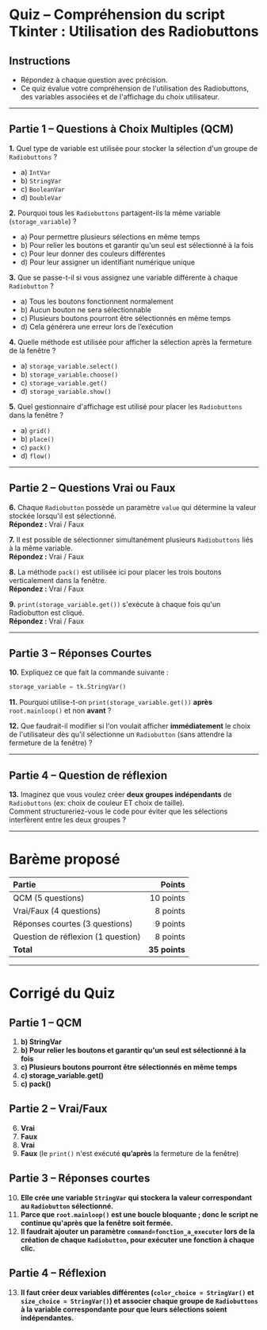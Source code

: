 # **Quiz – Compréhension du script Tkinter : Utilisation des Radiobuttons**

## Instructions
- Répondez à chaque question avec précision.
- Ce quiz évalue votre compréhension de l'utilisation des Radiobuttons, des variables associées et de l'affichage du choix utilisateur.

---

## **Partie 1 – Questions à Choix Multiples (QCM)**

**1.** Quel type de variable est utilisée pour stocker la sélection d'un groupe de `Radiobuttons` ?
- a) `IntVar`
- b) `StringVar`
- c) `BooleanVar`
- d) `DoubleVar`

**2.** Pourquoi tous les `Radiobuttons` partagent-ils la même variable (`storage_variable`) ?
- a) Pour permettre plusieurs sélections en même temps
- b) Pour relier les boutons et garantir qu'un seul est sélectionné à la fois
- c) Pour leur donner des couleurs différentes
- d) Pour leur assigner un identifiant numérique unique

**3.** Que se passe-t-il si vous assignez une variable différente à chaque `Radiobutton` ?
- a) Tous les boutons fonctionnent normalement
- b) Aucun bouton ne sera sélectionnable
- c) Plusieurs boutons pourront être sélectionnés en même temps
- d) Cela générera une erreur lors de l’exécution

**4.** Quelle méthode est utilisée pour afficher la sélection après la fermeture de la fenêtre ?
- a) `storage_variable.select()`
- b) `storage_variable.choose()`
- c) `storage_variable.get()`
- d) `storage_variable.show()`

**5.** Quel gestionnaire d'affichage est utilisé pour placer les `Radiobuttons` dans la fenêtre ?
- a) `grid()`
- b) `place()`
- c) `pack()`
- d) `flow()`

---

## **Partie 2 – Questions Vrai ou Faux**

**6.** Chaque `Radiobutton` possède un paramètre `value` qui détermine la valeur stockée lorsqu'il est sélectionné.  
**Répondez :** Vrai / Faux

**7.** Il est possible de sélectionner simultanément plusieurs `Radiobuttons` liés à la même variable.  
**Répondez :** Vrai / Faux

**8.** La méthode `pack()` est utilisée ici pour placer les trois boutons verticalement dans la fenêtre.  
**Répondez :** Vrai / Faux

**9.** `print(storage_variable.get())` s'exécute à chaque fois qu'un Radiobutton est cliqué.  
**Répondez :** Vrai / Faux

---

## **Partie 3 – Réponses Courtes**

**10.** Expliquez ce que fait la commande suivante :
```python
storage_variable = tk.StringVar()
```

**11.** Pourquoi utilise-t-on `print(storage_variable.get())` **après** `root.mainloop()` et non **avant** ?

**12.** Que faudrait-il modifier si l'on voulait afficher **immédiatement** le choix de l'utilisateur dès qu'il sélectionne un `Radiobutton` (sans attendre la fermeture de la fenêtre) ?

---

## **Partie 4 – Question de réflexion**

**13.** Imaginez que vous voulez créer **deux groupes indépendants** de `Radiobuttons` (ex: choix de couleur ET choix de taille).  
Comment structureriez-vous le code pour éviter que les sélections interfèrent entre les deux groupes ?

---

# **Barème proposé**

| Partie | Points |
|:------|------:|
| QCM (5 questions) | 10 points |
| Vrai/Faux (4 questions) | 8 points |
| Réponses courtes (3 questions) | 9 points |
| Question de réflexion (1 question) | 8 points |
| **Total** | **35 points** |

---

#  **Corrigé du Quiz**

## Partie 1 – QCM
1. **b) StringVar**  
2. **b) Pour relier les boutons et garantir qu'un seul est sélectionné à la fois**  
3. **c) Plusieurs boutons pourront être sélectionnés en même temps**  
4. **c) storage_variable.get()**  
5. **c) pack()**

## Partie 2 – Vrai/Faux
6. **Vrai**  
7. **Faux**  
8. **Vrai**  
9. **Faux** (le `print()` n'est exécuté **qu’après** la fermeture de la fenêtre)

## Partie 3 – Réponses courtes
10. **Elle crée une variable `StringVar` qui stockera la valeur correspondant au `Radiobutton` sélectionné.**  
11. **Parce que `root.mainloop()` est une boucle bloquante ; donc le script ne continue qu'après que la fenêtre soit fermée.**  
12. **Il faudrait ajouter un paramètre `command=fonction_a_executer` lors de la création de chaque `Radiobutton`, pour exécuter une fonction à chaque clic.**

## Partie 4 – Réflexion
13. **Il faut créer deux variables différentes (`color_choice = StringVar()` et `size_choice = StringVar()`) et associer chaque groupe de `Radiobuttons` à la variable correspondante pour que leurs sélections soient indépendantes.**

